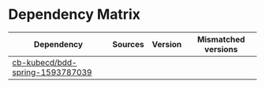# Dependency Matrix

Dependency | Sources | Version | Mismatched versions
---------- | ------- | ------- | -------------------
[cb-kubecd/bdd-spring-1593787039](https://github.com/cb-kubecd/bdd-spring-1593787039.git) |  | []() | 
